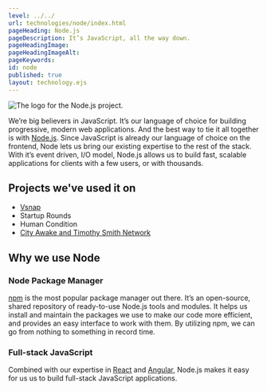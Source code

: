 ```yaml
---
level: ../../
url: technologies/node/index.html
pageHeading: Node.js
pageDescription: It’s JavaScript, all the way down.
pageHeadingImage:
pageHeadingImageAlt:
pageKeywords:
id: node
published: true
layout: technology.ejs
---
```


<div class="card-image--hang-right-wide">
  <img src="../../images/technology-icons/node-logo.svg" alt="The logo for the Node.js project." />
</div>

<p>We’re big believers in JavaScript. It’s our language of choice for building progressive, modern web applications. And the best way to tie it all together is with <a href="https://nodejs.org/en/">Node.js</a>. Since JavaScript is already our language of choice on the frontend, Node lets us bring our existing expertise to the rest of the stack. With it’s event driven, I/O model, Node.js allows us to build fast, scalable applications for clients with a few users, or with thousands.</p>

<h2 class="text-heading-two">Projects we've used it on</h2>

<ul>
  <li><a href="../../case_study/vsnap">Vsnap</a></li>
  <li>Startup Rounds</li>
  <li>Human Condition</li>
  <li><a href="../../case_study/social_good_calendar">City Awake and Timothy Smith Network</a></li>
</ul>

<h2 class="text-heading-two">Why we use Node</h2>

<h3 class="text-heading-three">Node Package Manager</h3>

<p><a href="https://docs.npmjs.com/">npm</a> is the most popular package manager out there. It’s an open-source, shared repository of ready-to-use Node.js tools and modules. It helps us install and maintain the packages we use to make our code more efficient, and provides an easy interface to work with them. By utilizing npm, we can go from nothing to something in record time.</p>

<h3 class="text-heading-three">Full-stack JavaScript</h3>

<p>Combined with our expertise in <a href="https://facebook.github.io/react/">React</a> and <a href="https://angular.io/">Angular</a>, Node.js makes it easy for us us to build full-stack JavaScript applications.</p>
